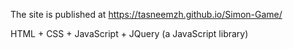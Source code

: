 The site is published at https://tasneemzh.github.io/Simon-Game/

HTML + CSS + JavaScript + JQuery (a JavaScript library)
